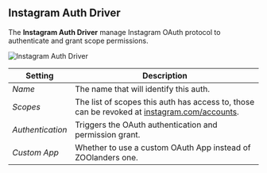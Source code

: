## Instagram Auth Driver

The **Instagram Auth Driver** manage Instagram OAuth protocol to authenticate and grant scope permissions.

![Instagram Auth Driver](./assets/auth/driver-instagram-oauth.webp)

| Setting | Description |
| --- | --- |
| *Name* | The name that will identify this auth. |
| *Scopes* | The list of scopes this auth has access to, those can be revoked at [instagram.com/accounts](https://www.instagram.com/accounts/manage_access). |
| *Authentication* | Triggers the OAuth authentication and permission grant. |
| *Custom App* | Whether to use a custom OAuth App instead of ZOOlanders one. |
